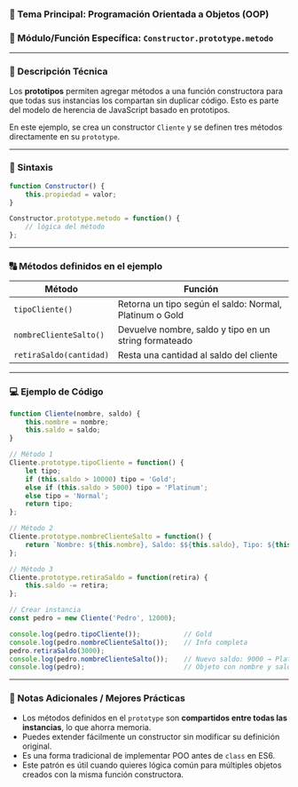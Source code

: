 ### 🧠 Tema Principal: Programación Orientada a Objetos (OOP)

### 📌 Módulo/Función Específica: `Constructor.prototype.metodo`

---

### 📖 Descripción Técnica

Los **prototipos** permiten agregar métodos a una función constructora para que todas sus instancias los compartan sin duplicar código.
Esto es parte del modelo de herencia de JavaScript basado en prototipos.

En este ejemplo, se crea un constructor `Cliente` y se definen tres métodos directamente en su `prototype`.

---

### 🧾 Sintaxis

```javascript
function Constructor() {
    this.propiedad = valor;
}

Constructor.prototype.metodo = function() {
    // lógica del método
};
```

---

### 🔠 Métodos definidos en el ejemplo

| Método                  | Función                                                 |
| ----------------------- | ------------------------------------------------------- |
| `tipoCliente()`         | Retorna un tipo según el saldo: Normal, Platinum o Gold |
| `nombreClienteSalto()`  | Devuelve nombre, saldo y tipo en un string formateado   |
| `retiraSaldo(cantidad)` | Resta una cantidad al saldo del cliente                 |

---

### 💻 Ejemplo de Código

```javascript
function Cliente(nombre, saldo) {
    this.nombre = nombre;
    this.saldo = saldo;
}

// Método 1
Cliente.prototype.tipoCliente = function() {
    let tipo;
    if (this.saldo > 10000) tipo = 'Gold';
    else if (this.saldo > 5000) tipo = 'Platinum';
    else tipo = 'Normal';
    return tipo;
};

// Método 2
Cliente.prototype.nombreClienteSalto = function() {
    return `Nombre: ${this.nombre}, Saldo: $${this.saldo}, Tipo: ${this.tipoCliente()}`;
};

// Método 3
Cliente.prototype.retiraSaldo = function(retira) {
    this.saldo -= retira;
};

// Crear instancia
const pedro = new Cliente('Pedro', 12000);

console.log(pedro.tipoCliente());           // Gold
console.log(pedro.nombreClienteSalto());    // Info completa
pedro.retiraSaldo(3000);
console.log(pedro.nombreClienteSalto());    // Nuevo saldo: 9000 → Platinum
console.log(pedro);                         // Objeto con nombre y saldo
```

---

### 📝 Notas Adicionales / Mejores Prácticas

* Los métodos definidos en el `prototype` son **compartidos entre todas las instancias**, lo que ahorra memoria.
* Puedes extender fácilmente un constructor sin modificar su definición original.
* Es una forma tradicional de implementar POO antes de `class` en ES6.
* Este patrón es útil cuando quieres lógica común para múltiples objetos creados con la misma función constructora.